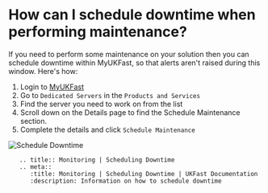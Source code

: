 # How can I schedule downtime when performing maintenance?

If you need to perform some maintenance on your solution then you can schedule downtime within MyUKFast, so that alerts aren't raised during this window.  Here's how:

1. Login to [MyUKFast](https://portal.ans.co.uk)
2. Go to `Dedicated Servers` in the `Products and Services`
3. Find the server you need to work on from the list
4. Scroll down on the Details page to find the Schedule Maintenance section.
5. Complete the details and click `Schedule Maintenance`

![Schedule Downtime](files/maintenance-window.png)

```eval_rst
   .. title:: Monitoring | Scheduling Downtime
   .. meta::
      :title: Monitoring | Scheduling Downtime | UKFast Documentation
      :description: Information on how to schedule downtime
```
